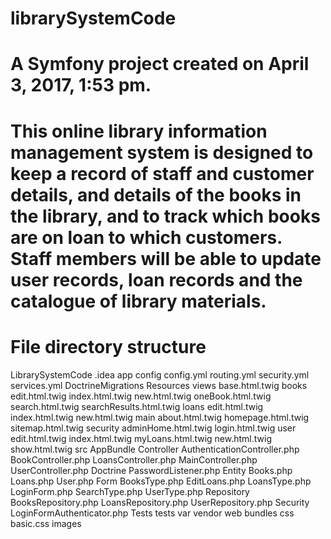 librarySystemCode
=================

A Symfony project created on April 3, 2017, 1:53 pm.
====================================================

This online library information management system is designed to keep a record of staff and customer details, and details of the books in the library, and to track which books are on loan to which customers.  Staff members will be able to update user records, loan records and the catalogue of library materials.
=====================================================


File directory structure
========================
LibrarySystemCode
  .idea
  app
    config
      config.yml
      routing.yml
      security.yml
      services.yml
    DoctrineMigrations
    Resources
      views
        base.html.twig
        books
          edit.html.twig
          index.html.twig
          new.html.twig
          oneBook.html.twig
          search.html.twig
          searchResults.html.twig
        loans
          edit.html.twig
          index.html.twig
          new.html.twig
        main
          about.html.twig
          homepage.html.twig
          sitemap.html.twig
        security
          adminHome.html.twig
          login.html.twig
        user
          edit.html.twig
          index.html.twig
          myLoans.html.twig
          new.html.twig  
          show.html.twig
      src
        AppBundle
          Controller
            AuthenticationController.php
            BookController.php
            LoansController.php
            MainController.php
            UserController.php
          Doctrine
            PasswordListener.php
          Entity
            Books.php
            Loans.php
            User.php
          Form
            BooksType.php
            EditLoans.php
            LoansType.php
            LoginForm.php
            SearchType.php
            UserType.php
          Repository
            BooksRepository.php
            LoansRepository.php
            UserRepository.php
          Security
            LoginFormAuthenticator.php
          Tests
        tests
        var
        vendor
        web
          bundles
          css
            basic.css
          images

